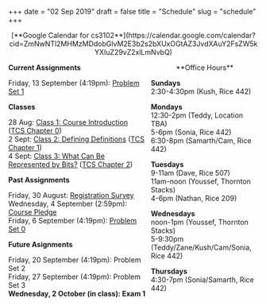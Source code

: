 +++
date = "02 Sep 2019"
draft = false
title = "Schedule"
slug = "schedule"
+++

   <center>
[**Google Calendar for cs3102**](https://calendar.google.com/calendar?cid=ZmNwNTl2MHMzMDdobGlvM2E3b2s2bXUxOGtAZ3JvdXAuY2FsZW5kYXIuZ29vZ2xlLmNvbQ)
   </center>
 
   <section style="display: table;width: 100%"><div style="display: table-row;"><div style="display: table-cell;width:55%">

   **Current Assignments**

   Friday, 13 September (4:19pm): [Problem Set 1](/ps1)

   **Classes**

28 Aug: [Class 1: Course Introduction](/lecture1/) ([TCS Chapter 0](/docs/tcs-chapter0.pdf))  
2 Sept: [Class 2: Defining Definitions](/class2) ([TCS Chapter 1](/docs/tcs-chapter1.pdf))  
4 Sept: [Class 3: What Can Be Represented by Bits?](/class3) ([TCS Chapter 2](/docs/tcs-chapter2.pdf))  


**Past Assignments**  

Friday, 30 August: [Registration Survey](/survey/)  
Wednesday, 4 September (2:59pm): [Course Pledge](/pledgeposted)  
Friday, 6 September (4:19pm): [Problem Set 0](/ps0posted)  

**Future Asignments**

Friday, 20 September (4:19pm): Problem Set 2  
Friday, 27 September (4:19pm): Problem Set 3  
**Wednesday, 2 October (in class): Exam 1**  
   
   </div>
   <div style="display: table-cell;"></div>
   <div style="display: table-cell;text-align:left;background-color:var(--highlight-color);padding-left:10px;color:var(--sp-color);">
   <center>
**Office Hours**
   </center>

**Sundays**  
2:30-4:30pm (Kush, Rice 442)  

**Mondays**  
12:30-2pm (Teddy, Location TBA)  
5-6pm (Sonia, Rice 442)  
6:30-8pm (Samarth/Cam, Rice 442)  

**Tuesdays**  
9-11am (Dave, Rice 507)  
11am-noon (Youssef, Thornton Stacks)  
4-6pm (Nathan, Rice 209)  

**Wednesdays**  
noon-1pm (Youssef, Thornton Stacks)  
5-9:30pm (Teddy/Zane/Kush/Cam/Sonia, Rice 442)  

**Thursdays**  
4:30-7pm (Sonia/Samarth, Rice 442)

   </div>
   </div>
   </section>
   




